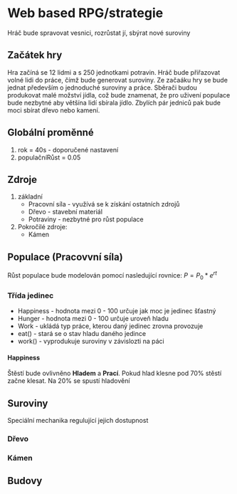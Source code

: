 # Web based RPG/strategie

Hráč bude spravovat vesnici, rozrůstat jí, sbýrat nové suroviny

## Začátek hry

Hra začíná se 12 lidmi a s 250 jednotkami potravin. Hráč bude přiřazovat volné lidi do práce, čímž bude generovat suroviny. Ze začaáku hry se bude jednat především o jednoduché suroviny a práce. Sběrači budou produkovat malé možství jídla, což bude znamenat, že pro uživení populace bude nezbytné aby většína lidí sbírala jídlo. Zbylích pár jedniců pak bude moci sbírat dřevo nebo kamení.

## Globální proměnné

1. rok = 40s - doporučené nastavení
2. populačníRůst = 0.05

## Zdroje

1. základní
   - Pracovní síla - využívá se k získání ostatních zdrojů
   - Dřevo - stavební materiál
   - Potraviny - nezbytné pro růst populace
2. Pokročilé zdroje:
   - Kámen

## Populace (Pracovvní síla)

Růst populace bude modelován pomocí nasledující rovnice: $P = P_0*e^{rt}$

### Třída jedinec

- Happiness - hodnota mezi 0 - 100 určuje jak moc je jedinec šťastný
- Hunger - hodnota mezi 0 - 100 určuje uroveň hladu
- Work - ukládá typ práce, kterou daný jedinec zrovna provozuje
- eat() - stará se o stav hladu daného jedince
- work() - vyprodukuje suroviny v závislozti na páci

#### Happiness

Štěstí bude ovlivněno __Hladem__ a __Prací__. Pokud hlad klesne pod 70% stěstí začne klesat. Na 20% se spustí hladovění

## Suroviny

Speciální mechanika regulující jejich dostupnost

### Dřevo



### Kámen

## Budovy
